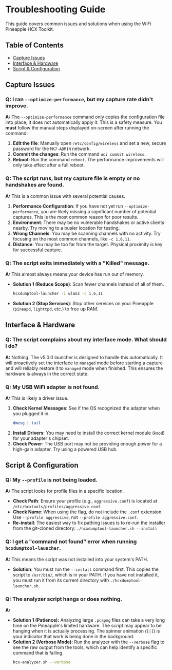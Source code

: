 # Troubleshooting Guide

This guide covers common issues and solutions when using the WiFi Pineapple HCX Toolkit.

## Table of Contents
- [Capture Issues](#capture-issues)
- [Interface & Hardware](#interface--hardware)
- [Script & Configuration](#script--configuration)

## Capture Issues

### Q: I ran `--optimize-performance`, but my capture rate didn't improve.
**A:** The `--optimize-performance` command only copies the configuration file into place; it does not automatically apply it. This is a safety measure. You **must** follow the manual steps displayed on-screen after running the command:
1.  **Edit the file**: Manually open `/etc/config/wireless` and set a new, secure password for the `MK7-ADMIN` network.
2.  **Commit the changes**: Run the command `uci commit wireless`.
3.  **Reboot**: Run the command `reboot`. The performance improvements will only take effect after a full reboot.

### Q: The script runs, but my capture file is empty or no handshakes are found.
**A:** This is a common issue with several potential causes.

1.  **Performance Configuration**: If you have not yet run `--optimize-performance`, you are likely missing a significant number of potential captures. This is the most common reason for poor results.
2.  **Environment**: There may be no vulnerable handshakes or active clients nearby. Try moving to a busier location for testing.
3.  **Wrong Channels**: You may be scanning channels with no activity. Try focusing on the most common channels, like `-c 1,6,11`.
4.  **Distance**: You may be too far from the target. Physical proximity is key for successful capture.

### Q: The script exits immediately with a "Killed" message.
**A:** This almost always means your device has run out of memory.
-   **Solution 1 (Reduce Scope)**: Scan fewer channels instead of all of them.
    ```bash
    hcxdumptool-launcher -i wlan2 -c 1,6,11
    ```
-   **Solution 2 (Stop Services)**: Stop other services on your Pineapple (`pineapd`, `lighttpd`, etc.) to free up RAM.

## Interface & Hardware

### Q: The script complains about my interface mode. What should I do?
**A:** Nothing. The v5.0.0 launcher is designed to handle this automatically. It will proactively set the interface to `managed` mode before starting a capture and will reliably restore it to `managed` mode when finished. This ensures the hardware is always in the correct state.

### Q: My USB WiFi adapter is not found.
**A:** This is likely a driver issue.

1.  **Check Kernel Messages**: See if the OS recognized the adapter when you plugged it in.
    ```bash
    dmesg | tail
    ```
2.  **Install Drivers**: You may need to install the correct kernel module (`kmod`) for your adapter's chipset.
3.  **Check Power**: The USB port may not be providing enough power for a high-gain adapter. Try using a powered USB hub.

## Script & Configuration

### Q: My `--profile` is not being loaded.
**A:** The script looks for profile files in a specific location.
-   **Check Path**: Ensure your profile (e.g., `aggressive.conf`) is located at `/etc/hcxtools/profiles/aggressive.conf`.
-   **Check Name**: When using the flag, do not include the `.conf` extension. Use `--profile aggressive`, not `--profile aggressive.conf`.
-   **Re-install**: The easiest way to fix pathing issues is to re-run the installer from the git-cloned directory: `./hcxdumptool-launcher.sh --install`

### Q: I get a "command not found" error when running `hcxdumptool-launcher`.
**A:** This means the script was not installed into your system's PATH.
-   **Solution**: You must run the `--install` command first. This copies the script to `/usr/bin/`, which is in your PATH. If you have not installed it, you must run it from its current directory with `./hcxdumptool-launcher.sh`.

### Q: The analyzer script hangs or does nothing.
**A:**
- **Solution 1 (Patience):** Analyzing large `.pcapng` files can take a very long time on the Pineapple's limited hardware. The script may appear to be hanging when it is actually processing. The spinner animation (`[|]`) is your indicator that work is being done in the background.
- **Solution 2 (Verbose Mode):** Run the analyzer with the `--verbose` flag to see the raw output from the tools, which can help identify a specific command that is failing.
  ```bash
  hcx-analyzer.sh --verbose
